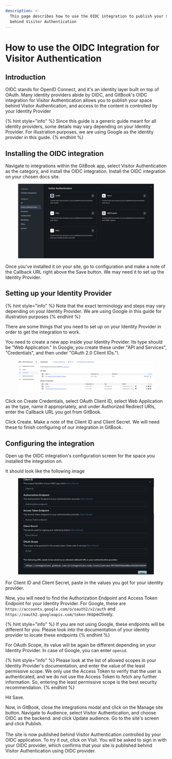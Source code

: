 ```yaml
---
description: >-
  This page describes how to use the OIDC integration to publish your site
  behind Visitor Authentication
---
```


# How to use the OIDC Integration for Visitor Authentication

## Introduction

OIDC stands for OpenID Connect, and it's an identity layer built on top of OAuth. Many identity providers abide by OIDC, and GitBook's OIDC integration for Visitor Authentication allows you to publish your space behind Visitor Authentication, and access to the content is controlled by your Identity Provider

{% hint style="info" %}
Since this guide is a generic guide meant for all identity providers, some details may vary depending on your Identity Provider. For illustration purposes, we are using Google as the identity provider in this guide.
{% endhint %}

## Installing the OIDC integration

Navigate to integrations within the GitBook app, select Visitor Authentication as the category, and install the OIDC integration. Install the OIDC integration on your chosen docs site.

<figure><img src="../../../.gitbook/assets/Screen Shot 2024-12-13 at 3.37.39 PM.png" alt=""><figcaption></figcaption></figure>

Once you've installed it on your site, go to configuration and make a note of the Callback URL right above the Save button. We may need it to set up the Identity Provider.&#x20;

## Setting up your Identity Provider

{% hint style="info" %}
Note that the exact terminology and steps may vary depending on your Identity Provider. We are using Google in this guide for illustration purposes
{% endhint %}

There are some things that you need to set up on your Identity Provider in order to get the integration to work.

You need to create a new app inside your Identity Provider. Its type should be "Web Application." In Google, you create these under "API and Services", "Credentials", and then under "OAuth 2.0 Client IDs."\


<figure><img src="../../../.gitbook/assets/Screen Shot 2024-05-15 at 11.19.59 AM.png" alt=""><figcaption></figcaption></figure>

Click on Create Credentials, select OAuth Client ID, select Web Application as the type, name it appropriately, and under Authorized Redirect URIs, enter the Callback URL you got from GitBook.

Click Create. Make a note of the Client ID and Client Secret. We will need these to finish configuring of our integration in GitBook.

## Configuring the integration

Open up the OIDC integration's configuration screen for the space you installed the integration on.

It should look like the following image

<figure><img src="../../../.gitbook/assets/Screen Shot 2024-12-13 at 3.38.30 PM.png" alt=""><figcaption></figcaption></figure>



For Client ID and Client Secret, paste in the values you got for your identity provider.

Now, you will need to find the Authorization Endpoint and Access Token Endpoint for your Identity Provider. For Google, these are `https://accounts.google.com/o/oauth2/v2/auth` and `https://oauth2.googleapis.com/token` respectively.&#x20;

{% hint style="info" %}
If you are not using Google, these endpoints will be different for you. Please look into the documentation of your identity provider to locate these endpoints
{% endhint %}

For OAuth Scope, its value will be again be different depending on your Identity Provider. In case of Google, you can enter `openid`.

{% hint style="info" %}
Please look at the list of allowed scopes in your Identity Provider's documentation, and enter the value of the least permissive scope. We only use the Access Token to verify that the user is authenticated, and we do not use the Access Token to fetch any further information. So, entering the least permissive scope is the best security recommendation.
{% endhint %}

Hit Save.

Now, in GitBook, close the integrations modal and click on the Manage site button. Navigate to Audience, select Visitor Authentication, and choose OIDC as the backend. and click Update audience. Go to the site's screen and click Publish.\
\
The site is now published behind Visitor Authentication controlled by your OIDC application. To try it out, click on Visit. You will be asked to sign in with your OIDC provider, which confirms that your site is published behind Visitor Authentication using OIDC provider.
